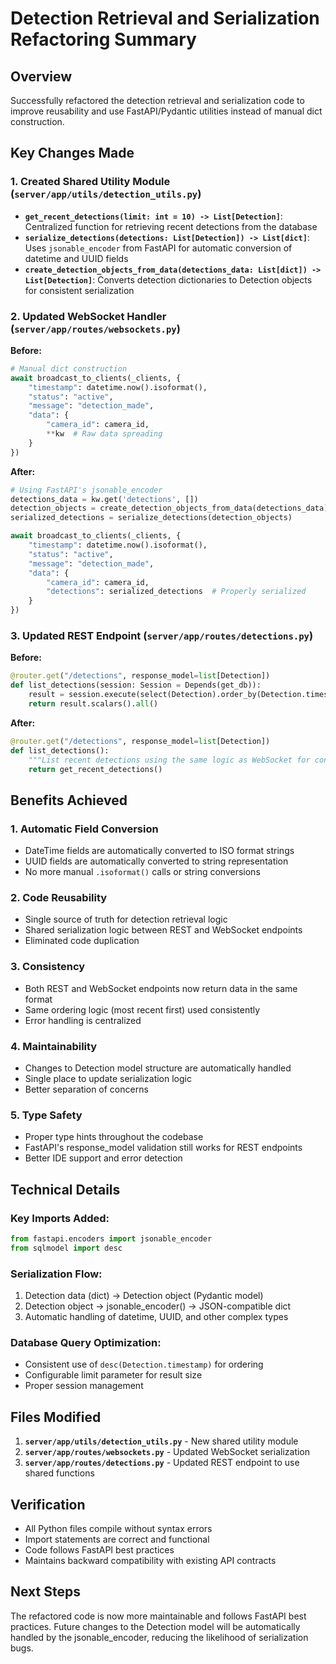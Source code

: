 # Detection Retrieval and Serialization Refactoring Summary

## Overview

Successfully refactored the detection retrieval and serialization code to improve reusability and use FastAPI/Pydantic utilities instead of manual dict construction.

## Key Changes Made

### 1. Created Shared Utility Module (`server/app/utils/detection_utils.py`)

- **`get_recent_detections(limit: int = 10) -> List[Detection]`**: Centralized function for retrieving recent detections from the database
- **`serialize_detections(detections: List[Detection]) -> List[dict]`**: Uses `jsonable_encoder` from FastAPI for automatic conversion of datetime and UUID fields
- **`create_detection_objects_from_data(detections_data: List[dict]) -> List[Detection]`**: Converts detection dictionaries to Detection objects for consistent serialization

### 2. Updated WebSocket Handler (`server/app/routes/websockets.py`)

**Before:**
```python
# Manual dict construction
await broadcast_to_clients(_clients, {
    "timestamp": datetime.now().isoformat(),
    "status": "active", 
    "message": "detection_made",
    "data": {
        "camera_id": camera_id,
        **kw  # Raw data spreading
    }
})
```

**After:**
```python
# Using FastAPI's jsonable_encoder
detections_data = kw.get('detections', [])
detection_objects = create_detection_objects_from_data(detections_data)
serialized_detections = serialize_detections(detection_objects)

await broadcast_to_clients(_clients, {
    "timestamp": datetime.now().isoformat(),
    "status": "active",
    "message": "detection_made", 
    "data": {
        "camera_id": camera_id,
        "detections": serialized_detections  # Properly serialized
    }
})
```

### 3. Updated REST Endpoint (`server/app/routes/detections.py`)

**Before:**
```python
@router.get("/detections", response_model=list[Detection])
def list_detections(session: Session = Depends(get_db)):
    result = session.execute(select(Detection).order_by(Detection.timestamp.desc()).limit(10))
    return result.scalars().all()
```

**After:**
```python
@router.get("/detections", response_model=list[Detection])
def list_detections():
    """List recent detections using the same logic as WebSocket for consistency."""
    return get_recent_detections()
```

## Benefits Achieved

### 1. **Automatic Field Conversion**
- DateTime fields are automatically converted to ISO format strings
- UUID fields are automatically converted to string representation
- No more manual `.isoformat()` calls or string conversions

### 2. **Code Reusability**
- Single source of truth for detection retrieval logic
- Shared serialization logic between REST and WebSocket endpoints
- Eliminated code duplication

### 3. **Consistency**
- Both REST and WebSocket endpoints now return data in the same format
- Same ordering logic (most recent first) used consistently
- Error handling is centralized

### 4. **Maintainability**
- Changes to Detection model structure are automatically handled
- Single place to update serialization logic
- Better separation of concerns

### 5. **Type Safety**
- Proper type hints throughout the codebase
- FastAPI's response_model validation still works for REST endpoints
- Better IDE support and error detection

## Technical Details

### Key Imports Added:
```python
from fastapi.encoders import jsonable_encoder
from sqlmodel import desc
```

### Serialization Flow:
1. Detection data (dict) → Detection object (Pydantic model)
2. Detection object → jsonable_encoder() → JSON-compatible dict
3. Automatic handling of datetime, UUID, and other complex types

### Database Query Optimization:
- Consistent use of `desc(Detection.timestamp)` for ordering
- Configurable limit parameter for result size
- Proper session management

## Files Modified

1. **`server/app/utils/detection_utils.py`** - New shared utility module
2. **`server/app/routes/websockets.py`** - Updated WebSocket serialization
3. **`server/app/routes/detections.py`** - Updated REST endpoint to use shared functions

## Verification

- All Python files compile without syntax errors
- Import statements are correct and functional
- Code follows FastAPI best practices
- Maintains backward compatibility with existing API contracts

## Next Steps

The refactored code is now more maintainable and follows FastAPI best practices. Future changes to the Detection model will be automatically handled by the jsonable_encoder, reducing the likelihood of serialization bugs.